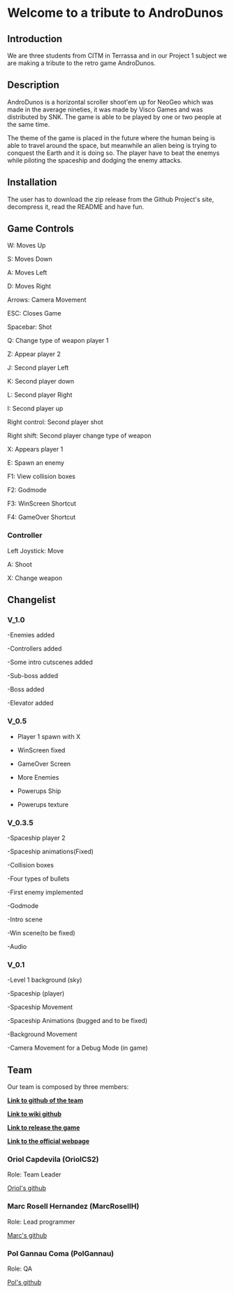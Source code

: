# Welcome to a tribute to AndroDunos

## Introduction

We are three students from CITM in Terrassa and in our Project 1 subject we are making a tribute to the retro game AndroDunos.

## Description

AndroDunos is a horizontal scroller shoot'em up for NeoGeo which was made in the average nineties, it was made by Visco Games and was distributed by SNK. The game is able to be played by one or two people at the same time.

The theme of the game is placed in the future where the human being is able to travel around the space, but meanwhile an alien being is trying to conquest the Earth and it is doing so. The player have to beat the enemys while piloting the spaceship and dodging the enemy attacks.

## Installation

The user has to download the zip release from the Github Project's site, decompress it, read the README and have fun.

## Game Controls

W: Moves Up

S: Moves Down

A: Moves Left

D: Moves Right

Arrows: Camera Movement

ESC: Closes Game

Spacebar: Shot

Q: Change type of weapon player 1

Z: Appear player 2

J: Second player Left

K: Second player down

L: Second player Right

I: Second player up

Right control: Second player shot

Right shift: Second player change type of weapon

X: Appears player 1

E: Spawn an enemy

F1: View collision boxes

F2: Godmode

F3: WinScreen Shortcut

F4: GameOver Shortcut

### Controller

Left Joystick: Move

A: Shoot

X: Change weapon

## Changelist
### **V_1.0**

-Enemies added

-Controllers added

-Some intro cutscenes added

-Sub-boss added

-Boss added

-Elevator added
### **V_0.5**

- Player 1 spawn with X

- WinScreen fixed

- GameOver Screen

- More Enemies

- Powerups Ship

- Powerups texture

### **V_0.3.5**

-Spaceship player 2

-Spaceship animations(Fixed)

-Collision boxes

-Four types of bullets

-First enemy implemented

-Godmode

-Intro scene

-Win scene(to be fixed)

-Audio
### **V_0.1**
-Level 1 background (sky)

-Spaceship (player)

-Spaceship Movement

-Spaceship Animations (bugged and to be fixed)

-Background Movement

-Camera Movement for a Debug  Mode (in game)

## Team

Our team is composed by three members:

**[Link to github of the team](https://github.com/PolGannau/Tribute-to-AndroDunos)**

**[Link to  wiki github](https://github.com/PolGannau/Tribute-to-AndroDunos/wiki)**

**[Link to release the game](https://github.com/PolGannau/Tribute-to-AndroDunos/releases)**

**[Link to the official webpage](https://polgannau.github.io/Tribute-to-AndroDunos/)**

### Oriol Capdevila (OriolCS2)

Role: Team Leader

[Oriol's github](https://github.com/OriolCS2)

### Marc Rosell Hernandez (MarcRosellH)

Role: Lead programmer

[Marc's github](https://github.com/MarcRosellH)

### Pol Gannau Coma (PolGannau)

Role: QA

[Pol's github](https://github.com/PolGannau)

